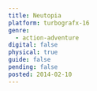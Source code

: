 ```yaml
---
title: Neutopia
platform: turbografx-16
genre:
  - action-adventure
digital: false
physical: true
guide: false
pending: false
posted: 2014-02-10
---
```

